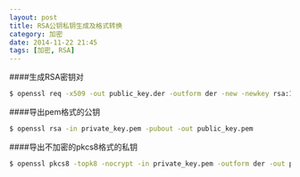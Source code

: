 ```yaml
---
layout: post
title: RSA公钥私钥生成及格式转换 
category: 加密
date: 2014-11-22 21:45
tags: [加密, RSA]
---
```


####生成RSA密钥对

```bash
$ openssl req -x509 -out public_key.der -outform der -new -newkey rsa:1024 -keyout private_key.pem 
```

####导出pem格式的公钥

```bash
$ openssl rsa -in private_key.pem -pubout -out public_key.pem 
```

####导出不加密的pkcs8格式的私钥

```bash
$ openssl pkcs8 -topk8 -nocrypt -in private_key.pem -outform der -out private_key.der
```
